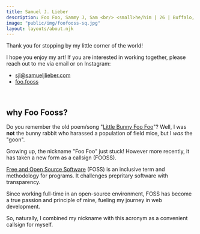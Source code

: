 ```yaml
---
title: Samuel J. Lieber
description: Foo Foo, Sammy J, Sam <br/> <small>he/him | 26 | Buffalo, NY</small>
image: "public/img/foofooss-sq.jpg"
layout: layouts/about.njk
---
```


Thank you for stopping by my little corner of the world! 

I hope you enjoy my art! If you are interested in working together, please
reach out to me via email or on Instagram:

- <a href="mailto:sjl@samueljlieber.com"><i class="bi bi-envelope px-1"></i><span>sjl@samueljlieber.com</span>
- <a href="https://www.instagram.com/foo.fooss/"><i class="bi bi-instagram px-1"></i>foo.fooss</a>

<br>

## why Foo Fooss?

Do you remember the old poem/song "[Little Bunny Foo Foo](https://en.wikipedia.org/wiki/Little_Bunny_Foo_Foo)"? Well, I was **not** the bunny rabbit who harassed a population of field mice, but I *was* the "goon".

Growing up, the nickname "Foo Foo" just stuck! However more recently, it has taken a new form as a callsign (FOOSS).

[Free and Open Source Software](https://en.wikipedia.org/wiki/Free_and_open-source_software) (FOSS) is an inclusive term and methodology for programs. It challenges prepritary software with transparency.

Since working full-time in an open-source environment, FOSS has become a true passion and principle of mine, fueling my journey in web development.

So, naturally, I combined my nickname with this acronym as a convenient callsign for myself.